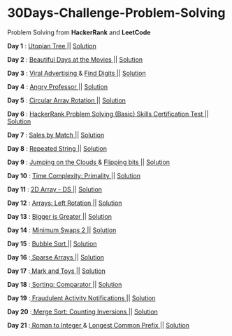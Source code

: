# 30Days-Challenge-Problem-Solving
Problem Solving from **HackerRank** and **LeetCode**

**Day 1** :  <a href="https://www.hackerrank.com/challenges/utopian-tree/"> Utopian Tree </a>  || <a href="https://github.com/MohamedNabill7/30Days-Challenge-Problem-Solving-/blob/main/Day%201"> Solution </a>

**Day 2** :  <a href="https://www.hackerrank.com/challenges/beautiful-days-at-the-movies/"> Beautiful Days at the Movies </a> || <a href="https://github.com/MohamedNabill7/30Days-Challenge-Problem-Solving-/blob/main/Day%202"> Solution </a>

**Day 3** :  <a href="https://www.hackerrank.com/challenges/strange-advertising/"> Viral Advertising </a>  &   <a href="https://www.hackerrank.com/challenges/find-digits/"> Find Digits </a> || <a href="https://github.com/MohamedNabill7/30Days-Challenge-Problem-Solving-/blob/main/Day%203"> Solution </a>
  
**Day 4** : <a href="https://www.hackerrank.com/challenges/angry-professor/"> Angry Professor </a> || <a href="https://github.com/MohamedNabill7/30Days-Challenge-Problem-Solving-/blob/main/Day%204"> Solution </a>

**Day 5** : <a href="https://www.hackerrank.com/challenges/circular-array-rotation/"> Circular Array Rotation </a> || <a href="https://github.com/MohamedNabill7/30Days-Challenge-Problem-Solving-/blob/main/Day%205"> Solution </a>

**Day 6** : <a href="https://www.hackerrank.com/skills-verification/problem_solving_basic"> HackerRank Problem Solving (Basic) Skills Certification Test </a> || <a href="https://github.com/MohamedNabill7/30Days-Challenge-Problem-Solving-/blob/main/Day%206"> Solution </a>

**Day 7** : <a href="https://www.hackerrank.com/challenges/sock-merchant/problem?isFullScreen=true&h_l=interview&playlist_slugs%5B%5D=interview-preparation-kit&playlist_slugs%5B%5D=warmup"> Sales by Match </a> || <a href="https://github.com/MohamedNabill7/30Days-Challenge-Problem-Solving-/blob/main/Day%207"> Solution </a>

**Day 8** : <a href="https://www.hackerrank.com/challenges/repeated-string/problem?isFullScreen=true&h_l=interview&playlist_slugs%5B%5D=interview-preparation-kit&playlist_slugs%5B%5D=warmup"> Repeated String </a> || <a href="https://github.com/MohamedNabill7/30Days-Challenge-Problem-Solving-/blob/main/Day%208"> Solution </a>

**Day 9** : <a href="https://www.hackerrank.com/challenges/jumping-on-the-clouds/problem?isFullScreen=true&h_l=interview&playlist_slugs%5B%5D=interview-preparation-kit&playlist_slugs%5B%5D=warmup"> Jumping on the Clouds </a> & <a href="https://www.hackerrank.com/challenges/flipping-bits/problem?isFullScreen=true&h_l=interview&playlist_slugs%5B%5D=interview-preparation-kit&playlist_slugs%5B%5D=miscellaneous"> Flipping bits </a> || <a href="https://github.com/MohamedNabill7/30Days-Challenge-Problem-Solving-/blob/main/Day%209"> Solution </a>

**Day 10** : <a href="https://www.hackerrank.com/challenges/ctci-big-o/problem?isFullScreen=true&h_l=interview&playlist_slugs%5B%5D=interview-preparation-kit&playlist_slugs%5B%5D=miscellaneous"> Time Complexity: Primality </a> || <a href="https://github.com/MohamedNabill7/30Days-Challenge-Problem-Solving-/blob/main/Day%2010"> Solution </a>

**Day 11** : <a href="https://www.hackerrank.com/challenges/2d-array/problem?isFullScreen=true&h_l=interview&playlist_slugs%5B%5D=interview-preparation-kit&playlist_slugs%5B%5D=arrays"> 2D Array - DS </a> || <a href="https://github.com/MohamedNabill7/30Days-Challenge-Problem-Solving-/blob/main/Day%2011"> Solution </a>

**Day 12** : <a href="https://www.hackerrank.com/challenges/ctci-array-left-rotation/problem?isFullScreen=true&h_l=interview&playlist_slugs%5B%5D=interview-preparation-kit&playlist_slugs%5B%5D=arrays&h_r=next-challenge&h_v=zen"> Arrays: Left Rotation </a> || <a href="https://github.com/MohamedNabill7/30Days-Challenge-Problem-Solving-/blob/main/Day%2012"> Solution </a>

**Day 13** : <a href="https://www.hackerrank.com/challenges/bigger-is-greater/problem?isFullScreen=true"> Bigger is Greater </a> || <a href="https://github.com/MohamedNabill7/30Days-Challenge-Problem-Solving-/blob/main/Day%2013"> Solution </a>

**Day 14** : <a href="https://www.hackerrank.com/challenges/minimum-swaps-2/problem?isFullScreen=true&h_l=interview&playlist_slugs%5B%5D=interview-preparation-kit&playlist_slugs%5B%5D=arrays"> Minimum Swaps 2 </a> || <a href="https://github.com/MohamedNabill7/30Days-Challenge-Problem-Solving-/blob/main/Day%2014"> Solution </a>

**Day 15** : <a href="https://www.hackerrank.com/challenges/ctci-bubble-sort/problem?isFullScreen=true&h_l=interview&playlist_slugs%5B%5D=interview-preparation-kit&playlist_slugs%5B%5D=sorting"> Bubble Sort </a> || <a href="https://github.com/MohamedNabill7/30Days-Challenge-Problem-Solving-/blob/main/Day%2015"> Solution </a>

**Day 16** :<a href="https://www.hackerrank.com/challenges/sparse-arrays/problem?isFullScreen=true"> Sparse Arrays </a> || <a href="https://github.com/MohamedNabill7/30Days-Challenge-Problem-Solving-/blob/main/Day%2016"> Solution </a>

**Day 17** :<a href="https://www.hackerrank.com/challenges/mark-and-toys/problem?isFullScreen=true&h_l=interview&playlist_slugs%5B%5D=interview-preparation-kit&playlist_slugs%5B%5D=sorting"> Mark and Toys </a> || <a href="https://github.com/MohamedNabill7/30Days-Challenge-Problem-Solving-/blob/main/Day%2017"> Solution </a>

**Day 18** :<a href="https://www.hackerrank.com/challenges/ctci-comparator-sorting/problem?isFullScreen=true&h_l=interview&playlist_slugs%5B%5D=interview-preparation-kit&playlist_slugs%5B%5D=sorting"> Sorting: Comparator </a> || <a href="https://github.com/MohamedNabill7/30Days-Challenge-Problem-Solving-/blob/main/Day%2018"> Solution </a>

**Day 19** :<a href="https://www.hackerrank.com/challenges/fraudulent-activity-notifications/problem?isFullScreen=true&h_l=interview&playlist_slugs%5B%5D=interview-preparation-kit&playlist_slugs%5B%5D=sorting&h_r=next-challenge&h_v=zen"> Fraudulent Activity Notifications </a> || <a href="https://github.com/MohamedNabill7/30Days-Challenge-Problem-Solving-/blob/main/Day%2019"> Solution </a>

**Day 20** :<a href="https://www.hackerrank.com/challenges/ctci-merge-sort/problem?isFullScreen=true&h_l=interview&playlist_slugs%5B%5D=interview-preparation-kit&playlist_slugs%5B%5D=sorting&h_r=next-challenge&h_v=zen&h_r=next-challenge&h_v=zen"> Merge Sort: Counting Inversions </a> || <a href="https://github.com/MohamedNabill7/30Days-Challenge-Problem-Solving-/blob/main/Day%2020"> Solution </a>

**Day 21** :<a href="https://leetcode.com/problems/roman-to-integer/"> Roman to Integer </a> & <a href="https://leetcode.com/problems/longest-common-prefix/"> Longest Common Prefix </a> || <a href="https://github.com/MohamedNabill7/30Days-Challenge-Problem-Solving-/blob/main/Day%2021"> Solution </a>

